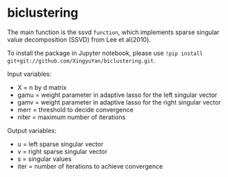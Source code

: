 # biclustering
The main function is the ssvd `function`, which implements sparse singular value decomposition (SSVD) from Lee et al(2010). 

To install the package in Jupyter notebook, please use
`!pip install git+git://github.com/XingyuYan/biclustering.git`.

Input variables: 
* X = n by d matrix
* gamu = weight parameter in adaptive lasso for the left singular vector
* gamv = weight parameter in adaptive lasso for the right singular vector
* merr = threshold to decide convergence
* niter = maximum number of iterations

Output variables:
* u = left sparse singular vector
* v = right sparse singular vector
* s = singular values
* iter = number of iterations to achieve convergence
